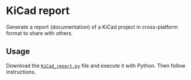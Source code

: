 # KiCad report

Generate a report (documentation) of a KiCad project in cross-platform format to share with others.

## Usage

Download the [`KiCad_report.py`](KiCad_report.py) file and execute it with Python. Then follow instructions.
